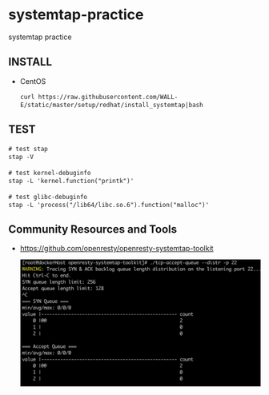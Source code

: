 # systemtap-practice
systemtap practice

## INSTALL
* CentOS
  ```
  curl https://raw.githubusercontent.com/WALL-E/static/master/setup/redhat/install_systemtap|bash
  ```

## TEST
```
# test stap
stap -V

# test kernel-debuginfo
stap -L 'kernel.function("printk")'

# test glibc-debuginfo
stap -L 'process("/lib64/libc.so.6").function("malloc")'
```

## Community Resources and Tools

* https://github.com/openresty/openresty-systemtap-toolkit

  ![image](Screenshots/tcp-accept-queue.png)
